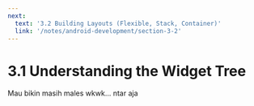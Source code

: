 ```yaml
---
next:
  text: '3.2 Building Layouts (Flexible, Stack, Container)'
  link: '/notes/android-development/section-3-2'
---
```


# 3.1 Understanding the Widget Tree

Mau bikin masih males wkwk... ntar aja
